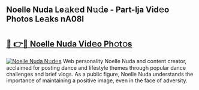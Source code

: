 ## Noelle Nuda Le𝚊k𝚎d N𝚞𝚍e - Part-lja Vid𝚎o Photos Le𝚊ks nA08I

# <h2><a href="http://fbfmm0.evod.top/?m=Noelle+Nuda">🔗 👉🔴 Noelle Nuda Vid𝚎o Ph𝚘t𝚘s</a></h2>

[![Noelle Nuda N𝚞d𝚎s](https://i.imgur.com/8V9OHl7.gif)](http://fbfmm0.evod.top/?m=Noelle+Nuda)
Web personality Noelle Nuda and content creator, acclaimed for posting dance and lifestyle themes through popular dance challenges and brief vlogs. As a public figure, Noelle Nuda understands the importance of maintaining a positive image, even in the face of adversity. 
